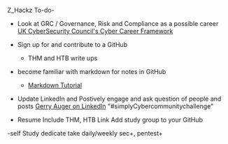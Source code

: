 Z_Hackz To-do-

- Look at GRC / Governance, Risk and Compliance as a possible career
	[UK CyberSecurity Council's Cyber Career Framework](https://www.ukcybersecuritycouncil.org.uk/careers-and-learning/cyber-career-framework/?ref=danielkelley.me)

- Sign up for and contribute to a GitHub 
	- THM and HTB write ups

- become familiar with markdown for notes in GitHub
	- [Markdown Tutorial](https://www.markdowntutorial.com/lesson/1/ )

- Update LinkedIn and Postively engage and ask question of people and posts
	[Gerry Auger on LinkedIn]( https://www.linkedin.com/in/geraldauger/)
	"#simplyCybercommunitychallenge"
	
- Resume 
	Include THM, HTB Link 
	Add study group to your GitHub

-self Study
	dedicate take daily/weekly
	sec+, pentest+ 	
